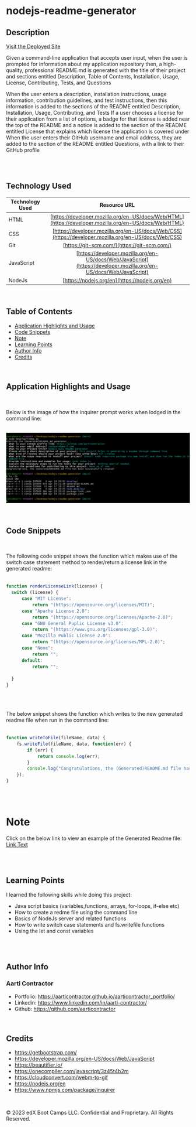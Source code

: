 # nodejs-readme-generator

## Description

[Visit the Deployed Site](https://www.youtube.com/watch?v=CUbl4zB6VOM)
<br>

 Given a command-line application that accepts user input, when the user is prompted for information about my application repository then, a high-quality, professional README.md is generated with the title of their project and sections entitled Description, Table of Contents, Installation, Usage, License, Contributing, Tests, and Questions

When the user enters a description, installation instructions, usage information, contribution guidelines, and test instructions, then this information is added to the sections of the README entitled Description, Installation, Usage, Contributing, and Tests
If a user chooses a license for their application from a list of options, a badge for that license is added near the top of the README and a notice is added to the section of the README entitled License that explains which license the application is covered under
When the user enters their  GitHub username and email address, they are added to the section of the README entitled Questions, with a link to their GitHub profile

<br>
<br>



## Technology Used 

| Technology Used         | Resource URL           | 
| ------------- |:-------------:| 
| HTML    | [https://developer.mozilla.org/en-US/docs/Web/HTML](https://developer.mozilla.org/en-US/docs/Web/HTML) | 
| CSS     | [https://developer.mozilla.org/en-US/docs/Web/CSS](https://developer.mozilla.org/en-US/docs/Web/CSS)      |   
| Git | [https://git-scm.com/](https://git-scm.com/)     |  
| JavaScript | [https://developer.mozilla.org/en-US/docs/Web/JavaScript](https://developer.mozilla.org/en-US/docs/Web/JavaScript) |  
| NodeJs | [https://nodejs.org/en](https://nodejs.org/en) |


<br>


## Table of Contents

* [Application Highlights and Usage](#application-highlights-and-usage)
* [Code Snippets](#code-snippets)
* [Note](#note)
* [Learning Points](#learning-points)
* [Author Info](#author-info)
* [Credits](#credits)

<br>


## Application Highlights and Usage
<br>

Below is the image of how the inquirer prompt works when lodged in the command line: 
<br>
<br>


![alt text](./Develop/inquirer-prompt.jpg)

<br>


## Code Snippets

<br>

The following code snippet shows the function which makes use of the switch case statement method to render/return a license link in the generated readme:

```javascript

function renderLicenseLink(license) {
  switch (license) {
      case "MIT License":
          return "(https://opensource.org/licenses/MIT)";
      case "Apache License 2.0":
          return "(https://opensource.org/licenses/Apache-2.0)";
      case "GNU General Puplic License v3.0":
          return "(https://www.gnu.org/licenses/gpl-3.0)";
      case "Mozilla Public License 2.0":
          return "(https://opensource.org/licenses/MPL-2.0)";
      case "None":
          return "";
      default:
          return "";

  }
}

```

<br>
<br>


The below snippet shows the function which writes to the new generated readme file when run in the command line:

```javascript

function writeToFile(fileName, data) {
    fs.writeFile(fileName, data, function(err) {
        if (err) {
            return console.log(err);
        }
        console.log("Congratulations, the (Generated)README.md file has been successfully created!");
    });
}

```

<br>
<br>


# Note

Click on the below link to view an example of the Generated Readme file:
<br>
[Link Text](Generated-README.md)

<br>
<br>

## Learning Points 

   I learned the following skills while doing this project:
<br>
- Java script basics (variables,functions, arrays, for-loops, if-else etc)
- How to create a redme file using the command line
- Basics of NodeJs server and related functions
- How to write switch case statements and fs.writefile functions
- Using the let and const variables

<br>
<br>

## Author Info

### Aarti Contractor


- Portfolio: https://aarticontractor.github.io/aarticontractor_portfolio/
- Linkedin: https://www.linkedin.com/in/aarti-contractor/
- Github: https://github.com/aarticontractor

<br>

## Credits

- https://getbootstrap.com/
- https://developer.mozilla.org/en-US/docs/Web/JavaScript
- https://beautifier.io/
- https://onecompiler.com/javascript/3z45t4b2m
- https://cloudconvert.com/webm-to-gif
- https://nodejs.org/en
- https://www.npmjs.com/package/inquirer



<br>

© 2023 edX Boot Camps LLC. Confidential and Proprietary. All Rights Reserved.